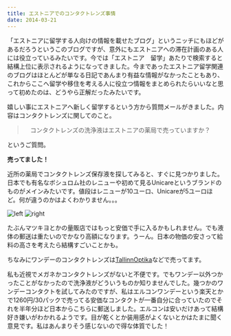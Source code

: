 ```yaml
---
title: エストニアでのコンタクトレンズ事情
date: 2014-03-21
---
```


「エストニアに留学する人向けの情報を載せたブログ」というニッチにもほどがあるだろうというこのブログですが、意外にもエストニアへの滞在計画のある人には役立っているみたいです。今では「エストニア　留学」あたりで検索すると結構上位に表示されるようになってきました。今まであったエストニア留学関連のブログはほとんどが単なる日記であんまり有益な情報がなかったこともあり、これからここへ留学や移住を考える人に役立つ情報をまとめられたらいいなと思って初めたのは、どうやら正解だったみたいです。

嬉しい事にエストニアへ新しく留学するという方から質問メールがきました。内容はコンタクトレンズに関してのこと。

>　コンタクトレンズの洗浄液はエストニアの薬局で売っていますか？

というご質問。

**売ってました！**

近所の薬局でコンタクトレンズ保存液を探してみると、すぐに見つかりました。日本でも有名なボシュロム社のレニューや初めて見るUnicareというブランドのものがメインみたいです。値段はレニューが10ユーロ、Unicareが5ユーロほど。何が違うのかはよくわかりません。。。

![left](https://photos.xar.sh/13292911555_92aff84091_d.jpg)
![right](https://photos.xar.sh/13293081593_50211694d8_d.jpg)

たぶんマツキヨとかの量販店ではもっと安価で手に入るかもしれません。でも液体の郵送は重たいのでかなり高額になります。うーん。日本の物価の安さって給料の高さを考えたら結構すごいことかも。

ちなみにワンデーのコンタクトレンズは[TallinnOptika](http://www.opti.ee/eng/tooted/kontaktlaatsed/1-paevased-kontaktlaatsed/)などで売ってます。

私も近視でメガネかコンタクトレンズがないと不便です。でもワンデー以外つかったことがなかったので洗浄液がどういうものか知りませんでした。幾つかのワンデーコンタクトを試してみたのですが、私はエルコンワンデーという楽天とかで1260円/30パックで売ってる安価なコンタクトが一番自分に合っていたのでそれを半年分ほど日本からこちらに郵送しました。エルコンは安いだけあって結構好き嫌いがわかれるようです。目が乾くとか装用感がよくないとかはたまに聞く意見です。私はあんまりそう感じないので得な体質でした！
